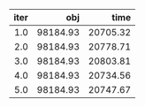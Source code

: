 |  iter |        obj |       time |
| -----:| ----------:| ----------:|
| $1.0$ | $98184.93$ | $20705.32$ |
| $2.0$ | $98184.93$ | $20778.71$ |
| $3.0$ | $98184.93$ | $20803.81$ |
| $4.0$ | $98184.93$ | $20734.56$ |
| $5.0$ | $98184.93$ | $20747.67$ |

